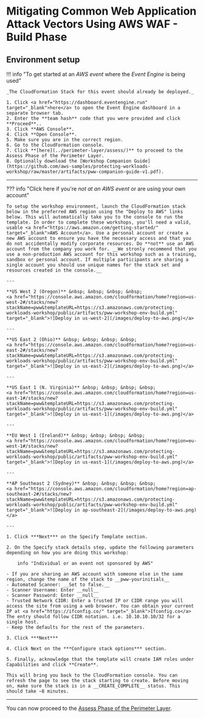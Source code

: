 # Mitigating Common Web Application Attack Vectors Using AWS WAF - Build Phase

## Environment setup

!!! info  "To get started at an *AWS event* where the *Event Engine* is being used" 

    _The CloudFormation Stack for this event should already be deployed._

	1. Click <a href="https://dashboard.eventengine.run" target="_blank">here</a> to open the Event Engine dashboard in a separate browser tab.
	2. Enter the **team hash** code that you were provided and click **Proceed**.. 
	3. Click **AWS Console**.
	4. Click **Open Console**.
	5. Make sure you are in the correct region.
	6. Go to the CloudFormation console.
	7. Click **[here](../perimeter-layer/assess/)** to proceed to the Assess Phase of the Perimeter Layer.
	8. Optionally download the [Workshop Companion Guide](https://github.com/aws-samples/protecting-workloads-workshop/raw/master/artifacts/pww-companion-guide-v1.pdf).

---
 
??? info  "Click here if you're *not at an AWS event* or are using your own account" 

    To setup the workshop environment, launch the CloudFormation stack below in the preferred AWS region using the "Deploy to AWS" links below. This will automatically take you to the console to run the template. In order to complete these workshops, you'll need a valid, usable <a href="https://aws.amazon.com/getting-started/" target="_blank">AWS Account</a>. Use a personal account or create a new AWS account to ensure you have the necessary access and that you do not accidentally modify corporate resources. Do **not** use an AWS account from the company you work for. __We stronly recommend that you use a non-production AWS account for this workshop such as a training, sandbox or personal account. If multiple participants are sharing a single account you should use unique names for the stack set and resources created in the console.__

    ---

    **US West 2 (Oregon)** &nbsp; &nbsp; &nbsp; &nbsp; 
    <a href="https://console.aws.amazon.com/cloudformation/home?region=us-west-2#/stacks/new?stackName=pww&templateURL=https://s3.amazonaws.com/protecting-workloads-workshop/public/artifacts/pww-workshop-env-build.yml" target="_blank">![Deploy in us-west-2](/images/deploy-to-aws.png)</a>

    ---

    **US East 2 (Ohio)** &nbsp; &nbsp; &nbsp; &nbsp;
    <a href="https://console.aws.amazon.com/cloudformation/home?region=us-east-2#/stacks/new?stackName=pww&templateURL=https://s3.amazonaws.com/protecting-workloads-workshop/public/artifacts/pww-workshop-env-build.yml" target="_blank">![Deploy in us-east-2](/images/deploy-to-aws.png)</a>

    ---

    **US East 1 (N. Virginia)** &nbsp; &nbsp; &nbsp; &nbsp;
    <a href="https://console.aws.amazon.com/cloudformation/home?region=us-east-1#/stacks/new?stackName=pww&templateURL=https://s3.amazonaws.com/protecting-workloads-workshop/public/artifacts/pww-workshop-env-build.yml" target="_blank">![Deploy in us-east-1](/images/deploy-to-aws.png)</a>

    ---

    **EU West 1 (Ireland)** &nbsp; &nbsp; &nbsp; &nbsp;
    <a href="https://console.aws.amazon.com/cloudformation/home?region=eu-west-1#/stacks/new?stackName=pww&templateURL=https://s3.amazonaws.com/protecting-workloads-workshop/public/artifacts/pww-workshop-env-build.yml" target="_blank">![Deploy in us-east-1](/images/deploy-to-aws.png)</a>

    ---

    **AP Southeast 2 (Sydney)** &nbsp; &nbsp; &nbsp; &nbsp;
    <a href="https://console.aws.amazon.com/cloudformation/home?region=ap-southeast-2#/stacks/new?stackName=pww&templateURL=https://s3.amazonaws.com/protecting-workloads-workshop/public/artifacts/pww-workshop-env-build.yml" target="_blank">![Deploy in ap-southeast-2](/images/deploy-to-aws.png)</a>

    ---

    1. Click ***Next*** on the Specify Template section.

    2. On the Specify stack details step, update the following parameters depending on how you are doing this workshop:

        info "Individual or an event not sponsored by AWS"

    - If you are sharing an AWS account with someone else in the same region, change the name of the stack to __pww-yourinitials__
    - Automated Scanner: __Set to false.__
    - Scanner Username: Enter __null__
    - Scanner Password: Enter __null__
    - Trusted Network CIDR: Enter a trusted IP or CIDR range you will access the site from using a web browser. You can obtain your current IP at <a href="https://ifconfig.co/" target="_blank">Ifconfig.co</a> The entry should follow CIDR notation. i.e. 10.10.10.10/32 for a single host.
    - Keep the defaults for the rest of the parameters.

    3. Click ***Next*** 

    4. Click Next on the ***Configure stack options*** section.

    5. Finally, acknowledge that the template will create IAM roles under Capabilities and click **Create**.

    This will bring you back to the CloudFormation console. You can refresh the page to see the stack starting to create. Before moving on, make sure the stack is in a __CREATE_COMPLETE__ status. This should take ~8 minutes.

---

You can now proceed to the [Assess Phase of the Perimeter Layer](../perimeter-layer/assess/).
